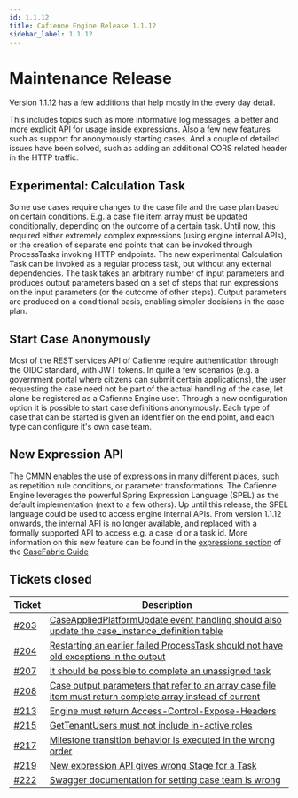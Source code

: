 ```yaml
---
id: 1.1.12
title: Cafienne Engine Release 1.1.12
sidebar_label: 1.1.12
---
```


# Maintenance Release

Version 1.1.12 has a few additions that help mostly in the every day detail.

This includes topics such as more informative log messages, a better and more explicit API for usage inside expressions.
Also a few new features such as support for anonymously starting cases.
And a couple of detailed issues have been solved, such as adding an additional CORS related header in the HTTP traffic.

## Experimental: Calculation Task
Some use cases require changes to the case file and the case plan based on certain conditions. E.g. a case file item array must be updated conditionally, depending on the outcome of a certain task.
Until now, this required either extremely complex expressions (using engine internal APIs), or the creation of separate end points that can be invoked through ProcessTasks invoking HTTP endpoints.
The new experimental Calculation Task can be invoked as a regular process task, but without any external dependencies. The task takes an arbitrary number of input parameters and produces output parameters based on a set of steps that run expressions on the input parameters (or the outcome of other steps).
Output parameters are produced on a conditional basis, enabling simpler decisions in the case plan.   

## Start Case Anonymously
Most of the REST services API of Cafienne require authentication through the OIDC standard, with JWT tokens.
In quite a few scenarios (e.g. a government portal where citizens can submit certain applications), the user requesting the case need not be part of the actual handling of the case, let alone be registered as a Cafienne Engine user.
Through a new configuration option it is possible to start case definitions anonymously. Each type of case that can be started is given an identifier on the end point, and each type can configure it's own case team.

## New Expression API
The CMMN enables the use of expressions in many different places, such as repetition rule conditions, or parameter transformations.
The Cafienne Engine leverages the powerful Spring Expression Language (SPEL) as the default implementation (next to a few others).
Up until this release, the SPEL language could be used to access engine internal APIs. From version 1.1.12 onwards, the internal API is no longer available, and replaced with a formally supported API to access e.g. a case id or a task id. More information on this new feature can be found in the [expressions section](https://guide.casefabric.com/docs/designer/expressions.html) of the [CaseFabric Guide](https://guide.casefabric.com)


## Tickets closed

| Ticket   | Description |
|----------|-------------|
| [#203](https://github.com/casefabric/cafienne-engine/issues/203) | [CaseAppliedPlatformUpdate event handling should also update the case_instance_definition table](https://github.com/casefabric/cafienne-engine/issues/203)
| [#204](https://github.com/casefabric/cafienne-engine/issues/204) | [Restarting an earlier failed ProcessTask should not have old exceptions in the output](https://github.com/casefabric/cafienne-engine/issues/204)
| [#207](https://github.com/casefabric/cafienne-engine/issues/207) | [It should be possible to complete an unassigned task](https://github.com/casefabric/cafienne-engine/issues/207)
| [#208](https://github.com/casefabric/cafienne-engine/issues/208) | [Case output parameters that refer to an array case file item must return complete array instead of current](https://github.com/casefabric/cafienne-engine/issues/208)
| [#213](https://github.com/casefabric/cafienne-engine/issues/213) | [Engine must return Access-Control-Expose-Headers](https://github.com/casefabric/cafienne-engine/issues/213)
| [#215](https://github.com/casefabric/cafienne-engine/issues/215) | [GetTenantUsers must not include in-active roles](https://github.com/casefabric/cafienne-engine/issues/215)
| [#217](https://github.com/casefabric/cafienne-engine/issues/217) | [Milestone transition behavior is executed in the wrong order](https://github.com/casefabric/cafienne-engine/issues/217)
| [#219](https://github.com/casefabric/cafienne-engine/issues/219) | [New expression API gives wrong Stage for a Task](https://github.com/casefabric/cafienne-engine/issues/219)
| [#222](https://github.com/casefabric/cafienne-engine/issues/222) | [Swagger documentation for setting case team is wrong](https://github.com/casefabric/cafienne-engine/issues/222)

